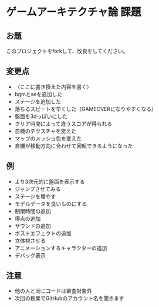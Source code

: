 # ゲームアーキテクチャ論 課題

## お題

このプロジェクトをforkして、改良をしてください。

## 変更点

- （ここに書き換えた内容を書く）
-  bgmとseを追加した
-  ステージを追加した
-  落ちるスピートを早くした（GAMEOVERになりやすくなる）
-  盤面を3dっぽいにした
-  クリア時間によって違うスコアが得られる
-  自機のテクスチャを変えた
-  マップのメッシュ色を変えた
-  自機が移動方向に合わせて回転できるようになった

## 例

- より3次元的に盤面を表示する
- ジャンプさせてみる
- ステージを増やす
- モデルデータを良いものにする
- 制限時間の追加
- 得点の追加
- サウンドの追加
- ポストエフェクトの追加
- 立体視させる
- アニメーションするキャラクターの追加
- デバッグ表示

## 注意

- 他の人と同じコードは審査対象外
- 次回の授業でGitHubのアカウント名を聞きます

